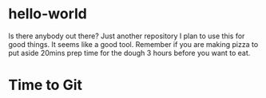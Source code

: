 # hello-world
Is there anybody out there?
Just another repository
I plan to use this for good things.
It seems like a good tool.
Remember if you are making pizza to put aside 20mins prep time for the dough 3 hours before you want to eat.
# Time to Git
